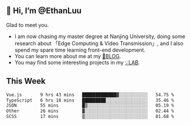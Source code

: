 ## 👋 Hi, I’m @EthanLuu

Glad to meet you.

- I am now chasing my master degree at Nanjing University, doing some research about 「Edge Computing & Video Transmission」, and I also spend my spare time learning front-end development.
- You can learn more about me at my [📝BLOG](https://blog.ethanloo.cn).
- You may find some interesting projects in my [💡LAB](https://lab.ethanloo.cn).

## This Week
<!--START_SECTION:waka-->

```txt
Vue.js       9 hrs 43 mins   █████████████▓░░░░░░░░░░░   54.75 %
TypeScript   6 hrs 18 mins   █████████░░░░░░░░░░░░░░░░   35.46 %
JSON         55 mins         █▒░░░░░░░░░░░░░░░░░░░░░░░   05.19 %
Other        26 mins         ▓░░░░░░░░░░░░░░░░░░░░░░░░   02.44 %
SCSS         17 mins         ▒░░░░░░░░░░░░░░░░░░░░░░░░   01.68 %
```

<!--END_SECTION:waka-->
